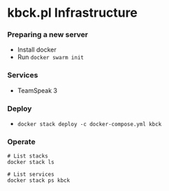 # kbck.pl Infrastructure

### Preparing a new server
- Install docker
- Run `docker swarm init`

### Services
- TeamSpeak 3

### Deploy
- `docker stack deploy -c docker-compose.yml kbck`

### Operate
```
# List stacks
docker stack ls

# List services
docker stack ps kbck
```
